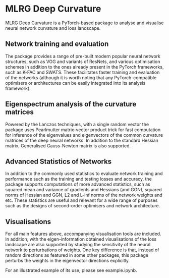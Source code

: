 # MLRG Deep Curvature

MLRG Deep Curvature is a PyTorch-based package to analyse and visualise neural network curvature and loss landscape.

## Network training and evaluation 

The package provides a range of pre-built modern popular neural network structures, such as VGG and variants of ResNets, and various optimisation schemes in addition to the ones already present in the PyTorch frameworks, such as K-FAC and SWATS. These facilitates faster training and evaluation of the networks (although it is worth noting that any PyTorch-compatible optimisers or architectures can be easily integrated into its analysis framework).
    
## Eigenspectrum analysis of the curvature matrices

Powered by the Lanczos techniques,  with a single random vector the package uses Pearlmutter matrix-vector product trick for fast computation for inference of the eigenvalues and eigenvectors of the common curvature matrices of the deep neural networks. In addition to the standard Hessian matrix, Generalised Gauss-Newton matrix is also supported.
    
## Advanced Statistics of Networks

In addition to the commonly used statistics to evaluate network training and performance such as the training and testing losses and accuracy, the package supports computations of more advanced statistics, such as squared mean and variance of gradients and Hessians (and GGN), squared norms of Hessian and GGN, L2 and L-inf norms of the network weights and etc. These statistics are useful and relevant for a wide range of purposes such as the designs of second-order optimisers and network architecture.
    
## Visualisations

For all main features above, accompanying visualisation tools are included. In addition, with the eigen-information obtained  visualisations of the loss landscape are also supported by studying the sensitivity of the neural network to perturbations of weights. One key difference is that, instead of random directions as featured in some other packages, this package perturbs the weights in the eigenvector directions explicitly.

For an illustrated example of its use, please see example.ipynb.
